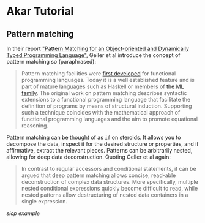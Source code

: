 # Akar Tutorial

## Pattern matching

In their report ["Pattern Matching for an Object-oriented and Dynamically Typed Programming Language"](https://publishup.uni-potsdam.de/files/4204/tbhpi36.pdf), Geller et al introduce the concept of pattern matching so (paraphrased):

> Pattern matching facilities were [first developed](http://comjnl.oxfordjournals.org/content/12/1/41.full.pdf) for functional programming languages. Today it is a well established feature and is part of mature languages such as Haskell or members of [the ML family](http://www.amazon.com/exec/obidos/ASIN/0262631326/acmorg-20). The original work on pattern matching describes syntactic extensions to a functional programming language that facilitate the definition of programs by means of structural induction. Supporting such a technique coincides with the mathematical approach of functional programming languages and the aim to promote equational reasoning. 

Pattern matching can be thought of as `if` on steroids. It allows you to decompose the data, inspect it for the desired structure or properties, and if affirmative, extract the relevant pieces. Patterns can be arbitrarily nested, allowing for deep data deconstruction. Quoting Geller et al again:

> In contrast to regular accessors and conditional statements, it can be argued that deep pattern matching allows concise, read-able deconstruction of complex data structures. More specifically, multiple nested conditional expressions quickly become difficult to read, while nested patterns allow destructuring of nested data containers in a single expression.



*sicp example*

